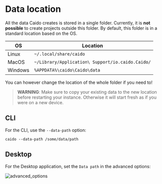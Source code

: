 # Data location

All the data Caido creates is stored in a single folder.
Currently, it is **not possible** to create projects outside this folder.
By default, this folder is in a standard location based on the OS.

| OS      | Location                                         |
| ------- | ------------------------------------------------ |
| Linux   | `~/.local/share/caido`                           |
| MacOS   | `~/Library/Application\ Support/io.caido.Caido/` |
| Windows | `%APPDATA%\caido\Caido\data`                     |

You can however change the location of the whole folder if you need to!

> **WARNING**: Make sure to copy your existing data to the new location before restarting your instance.
> Otherwise it will start fresh as if you were on a new device.

## CLI

For the CLI, use the `--data-path` option:

```
caido --data-path /some/data/path
```

## Desktop

For the Desktop application, set the `Data path` in the advanced options:

![advanced_options](/_images/advanced_options.png)
